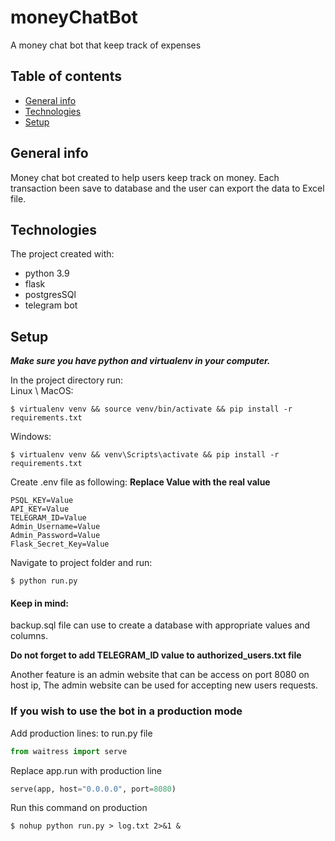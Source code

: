 # moneyChatBot
A money chat bot that keep track of expenses
## Table of contents
* [General info](#general-info)
* [Technologies](#technologies)
* [Setup](#setup)

## **General info** 
Money chat bot created to help users keep track on money.
Each transaction been save to database and the user can export the data to Excel file.

## **Technologies** 
The project created with:
* python 3.9
* flask
* postgresSQl 
* telegram bot 

## **Setup**
***Make sure you have python and virtualenv in your computer.***

In the project  directory run:  
Linux \ MacOS:
```
$ virtualenv venv && source venv/bin/activate && pip install -r requirements.txt
```
Windows:
```
$ virtualenv venv && venv\Scripts\activate && pip install -r requirements.txt
```

Create .env file as following:
**Replace Value with the real value**

```
PSQL_KEY=Value
API_KEY=Value
TELEGRAM_ID=Value
Admin_Username=Value
Admin_Password=Value
Flask_Secret_Key=Value
```

Navigate to project folder and run:
```
$ python run.py
```

#### Keep in mind:
backup.sql file can use to create a database with appropriate values and columns.

**Do not forget to add TELEGRAM_ID value to authorized_users.txt file**

Another feature is an admin website that can be access on port 8080 on host ip, 
The admin website can be used for accepting new users requests.  

### If you wish to use the bot in a production mode
Add production lines: to run.py file
```python
from waitress import serve
```
Replace app.run with production line
```python
serve(app, host="0.0.0.0", port=8080)
```

Run this command on production
```
$ nohup python run.py > log.txt 2>&1 &
```
